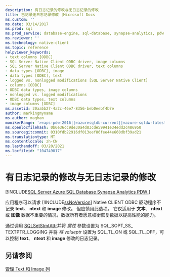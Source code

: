 ```yaml
---
description: 有日志记录的修改与无日志记录的修改
title: 已记录无日志记录修改 |Microsoft Docs
ms.custom: ''
ms.date: 03/14/2017
ms.prod: sql
ms.prod_service: database-engine, sql-database, synapse-analytics, pdw
ms.reviewer: ''
ms.technology: native-client
ms.topic: reference
helpviewer_keywords:
- text columns [ODBC]
- SQL Server Native Client ODBC driver, image columns
- SQL Server Native Client ODBC driver, text columns
- data types [ODBC], image
- data types [ODBC], text
- logged vs. nonlogged modifications [SQL Server Native Client]
- columns [ODBC]
- ODBC data types, image columns
- nonlogged vs. logged modifications
- ODBC data types, text columns
- image columns [ODBC]
ms.assetid: 20aa5b27-4a2c-46e7-8356-beb0eebf4b7e
author: markingmyname
ms.author: maghan
monikerRange: '>=aps-pdw-2016||=azuresqldb-current||=azure-sqldw-latest||>=sql-server-2016||>=sql-server-linux-2017||=azuresqldb-mi-current'
ms.openlocfilehash: 0b6e36cc9de30a4d83cde59941e34edd2c486950
ms.sourcegitcommit: 0310fdb22916df013eef86fee44e660dbf39ad21
ms.translationtype: MT
ms.contentlocale: zh-CN
ms.lasthandoff: 03/20/2021
ms.locfileid: "104749017"
---
```

# <a name="logged-vs-unlogged-modifications"></a>有日志记录的修改与无日志记录的修改
[!INCLUDE[SQL Server Azure SQL Database Synapse Analytics PDW ](../../includes/applies-to-version/sql-asdb-asdbmi-asa-pdw.md)]

  应用程序可以请求 [!INCLUDE[ssNoVersion](../../includes/ssnoversion-md.md)] Native CLIENT ODBC 驱动程序不记录 **text**、 **ntext** 和 **image** 修改。 但应慎用此选项。 它仅适用于 **文本**、 **ntext** 或 **图像** 数据不重要的情况，数据所有者愿意权衡恢复数据以提高性能的能力。  
  
 通过调用 [SQLSetStmtAttr](../../relational-databases/native-client-odbc-api/sqlsetstmtattr.md)并将 *属性* 参数设置为 SQL_SOPT_SS_ TEXTPTR_LOGGING 并将 *将 valueptr* 设置为 SQL_TL_ON 或 SQL_TL_OFF，可以控制 **text**、 **ntext** 和 **image** 修改的日志记录。  
  
## <a name="see-also"></a>另请参阅  
 [管理 Text 和 Image 列](../../relational-databases/native-client-odbc-text-image-columns/managing-text-and-image-columns.md)  
  
  
